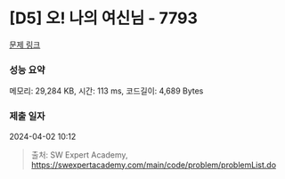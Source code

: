 # [D5] 오! 나의 여신님 - 7793 

[문제 링크](https://swexpertacademy.com/main/code/problem/problemDetail.do?contestProbId=AWsBQpPqMNMDFARG) 

### 성능 요약

메모리: 29,284 KB, 시간: 113 ms, 코드길이: 4,689 Bytes

### 제출 일자

2024-04-02 10:12



> 출처: SW Expert Academy, https://swexpertacademy.com/main/code/problem/problemList.do